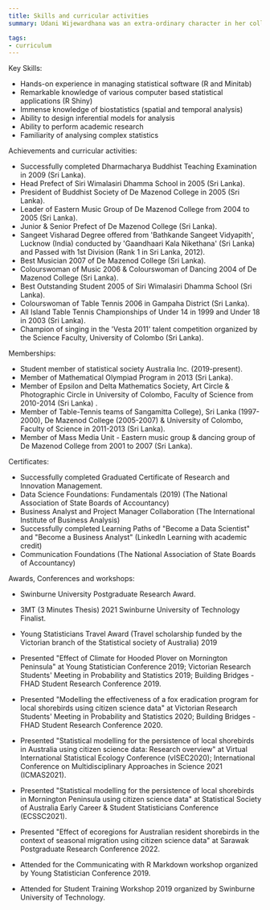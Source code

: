 ```yaml
---
title: Skills and curricular activities
summary: Udani Wijewardhana was an extra-ordinary character in her college and university times. She was a team member of college table-tennis team, music group, dancing group, mass media unit, buddhist society and science society and achieved all-island championships. She also passed 'sangeet visharad degree' with a first division and 'dharmacharya exam' with distinctions. These curricular activities, memberships and leaderships helps her to higher the self-esteem. Working hard and mastering new skills in a fun, relaxed and sometimes competitive setting allowed to be successful without the pressure of getting a good grade. Each extracurricular she engaged, provided her with another opportunity to expand her social network. The greatest advantages extracurricular activities given her are 'real world' skills such as goal setting, teamwork, time management, prioritisation, problem solving, analytical thinking, leadership and public speaking.

tags:
- curriculum
---
```


Key Skills:

 + Hands-on experience in managing statistical software (R and Minitab)
 + Remarkable knowledge of various computer based statistical applications (R Shiny)
 + Immense knowledge of biostatistics (spatial and temporal analysis)
 + Ability to design inferential models for analysis
 + Ability to perform academic research
 + Familiarity of analysing complex statistics

Achievements and curricular activities:

 + Successfully completed Dharmacharya Buddhist Teaching Examination in 2009 (Sri Lanka).
 + Head Prefect of Siri Wimalasiri Dhamma School in 2005 (Sri Lanka).
 + President of Buddhist Society of De Mazenod College in 2005 (Sri Lanka).
 + Leader of Eastern Music Group of De Mazenod College from 2004 to 2005 (Sri Lanka).
 + Junior & Senior Prefect of De Mazenod College (Sri Lanka).
 + Sangeet Visharad Degree offered from 'Bathkande Sangeet Vidyapith', Lucknow (India) conducted by 'Gaandhaari Kala Nikethana' (Sri Lanka) and Passed with 1st Division (Rank 1 in Sri Lanka, 2012).
 + Best Musician 2007 of De Mazenod College (Sri Lanka).
 + Colourswoman of Music 2006 & Colourswoman of Dancing 2004 of De Mazenod College (Sri Lanka).
 + Best Outstanding Student 2005 of Siri Wimalasiri Dhamma School (Sri Lanka).
 + Colourswoman of Table Tennis 2006 in Gampaha District (Sri Lanka).
 + All Island Table Tennis Championships of Under 14 in 1999 and Under 18 in 2003 (Sri Lanka).
 + Champion of singing in the 'Vesta 2011' talent competition organized by the Science Faculty, University of Colombo (Sri Lanka).

Memberships:
 + Student member of statistical society Australia Inc. (2019-present).
 + Member of Mathematical Olympiad Program in 2013 (Sri Lanka).
 + Member of Epsilon and Delta Mathematics Society, Art Circle & Photographic Circle in University of Colombo, Faculty of Science from 2010-2014 (Sri Lanka) .
 + Member of Table-Tennis teams of Sangamitta College), Sri Lanka (1997-2000), De Mazenod College (2005-2007) & University of Colombo, Faculty of Science in 2011-2013 (Sri Lanka).
 + Member of Mass Media Unit - Eastern music group & dancing group of De Mazenod College from 2001 to 2007 (Sri Lanka).
 
Certificates:

 + Successfully completed Graduated Certificate of Research and Innovation Management.
 + Data Science Foundations: Fundamentals (2019) (The National
Association of State Boards of Accountancy) 
 + Business Analyst and Project Manager Collaboration (The International Institute of Business Analysis)
 + Successfully completed Learning Paths of "Become a Data Scientist" and "Become a Business Analyst" (LinkedIn Learning with academic credit)
 + Communication Foundations (The National Association of State Boards of Accountancy)
 
Awards, Conferences and workshops: 

 + Swinburne University Postgraduate Research Award.
 + 3MT (3 Minutes Thesis) 2021 Swinburne University of Technology Finalist.
 + Young Statisticians Travel Award (Travel scholarship funded by the Victorian branch of the Statistical society of Australia) 2019 

 + Presented "Effect of Climate for Hooded Plover on Mornington Peninsula" at Young Statistician Conference 2019; Victorian Research Students' Meeting in Probability and Statistics 2019; Building Bridges - FHAD Student Research Conference 2019.
 + Presented "Modelling the effectiveness of a fox eradication program for local shorebirds using citizen science data" at Victorian Research Students' Meeting in Probability and Statistics 2020; Building Bridges - FHAD Student Research Conference 2020.
 + Presented "Statistical modelling for the persistence of local shorebirds in Australia using citizen science data: Research overview" at Virtual International Statistical Ecology Conference (vISEC2020); International Conference on Multidisciplinary Approaches in Science 2021 (ICMAS2021).
 + Presented "Statistical modelling for the persistence of local shorebirds in Mornington Peninsula using citizen science data" at Statistical Society of Australia Early Career & Student Statisticians Conference
(ECSSC2021).
 + Presented "Effect of ecoregions for Australian resident shorebirds in the context of seasonal migration using citizen science data" at Sarawak Postgraduate Research Conference 2022.

 + Attended for the Communicating with R Markdown workshop organized by Young Statistician Conference 2019.
 + Attended for Student Training Workshop 2019 organized by Swinburne University of Technology.
